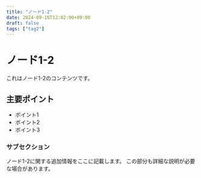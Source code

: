 ```yaml
---
title: "ノード1-2"
date: 2024-09-16T12:02:00+09:00
draft: false
tags: ["tag2"]
---
```


# ノード1-2

これはノード1-2のコンテンツです。

## 主要ポイント

- ポイント1
- ポイント2
- ポイント3

### サブセクション

ノード1-2に関する追加情報をここに記載します。
この部分も詳細な説明が必要な場合があります。